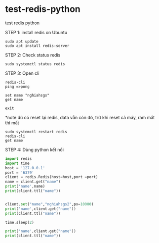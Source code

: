 # test-redis-python
test redis python


STEP 1: install redis on Ubuntu
```
sudo apt update
sudo apt install redis-server
```
STEP 2: Check status redis
```
sudo systemctl status redis
```
STEP 3: Open cli
```
redis-cli
ping =>pong
```

```
set name "nghiahsgs"
get name
```

```
exit
```

*note dù có reset lại redis, data vẫn còn đó, trừ khi reset cả máy, ram mất thì mất
```
sudo systemctl restart redis
redis-cli
get name
```

STEP 4: Dùng python kết nối
```python
import redis
import time
host = '127.0.0.1'
port = '6379'
client = redis.Redis(host=host,port =port)
name = client.get("name")
print('name',name)
print(client.ttl("name"))


client.set("name","nghiahsgs2",px=10000)
print('name',client.get("name"))
print(client.ttl("name"))

time.sleep(2)

print('name',client.get("name"))
print(client.ttl("name"))
```
